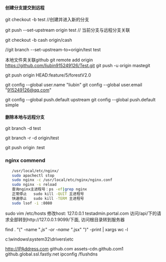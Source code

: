 #### 创建分支提交到远程
>
  git checkout -b test //创建并进入新的分支
  
  git push --set-upstream origin test // 当前分支与远程分支关联

  
  git checkout -b cash origin/cash
  
  //git branch --set-upstream-to=origin/test test
  
  本地文件夹关联github
  git remote add origin https://github.com/liubin915249126/Test.git
  git push -u origin mastegit

  git push origin HEAD:feature/5/forestV2.0

  git config --global user.name "liubin"
  git config --global user.email "915249126@qq.com"
   
  git config --global push.default upstream
  git config --global push.default simple 

>

#### 删除本地与远程分支
>
  git branch -d test

  git branch -r -d origin/test

  git push origin :test 
>

### nginx commend
```bash
   /usr/local/etc/nginx/
   sudo apachectl stop
   sudo nginx -c /usr/local/etc/nginx/nginx.conf
   sudo nginx -s reload
   查询nginx主进程号：ps -ef|grep nginx
   正常停止   sudo kill -QUIT 主进程号
   快速停止   sudo kill -TERM 主进程号  
   sudo lsof -i :8080
```
sudo vim /etc/hosts
修改host: 127.0.0.1       testadmin.portal.com
访问/api/下的请求全部转到http://127.0.0.1:9099/下面,
访问根目录转到服务器


find  . "(" -name "*.js" -or -name "*.jsx" ")" -print | xargs wc -l

c:\windows\system32\drivers\etc


http://IPAddress.com
github.com
assets-cdn.github.com1
github.global.ssl.fastly.net
ipconfig /flushdns